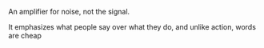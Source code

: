 ---
---

An amplifier for noise, not the signal. 

It emphasizes what people say over what they do, and unlike action, words are cheap 

